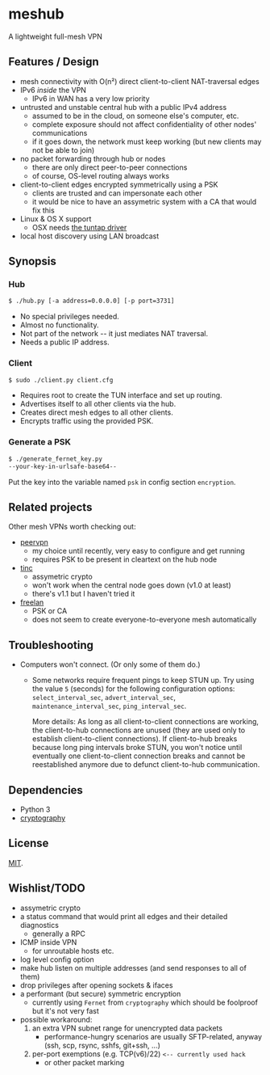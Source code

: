 # meshub

A lightweight full-mesh VPN

## Features / Design

* mesh connectivity with O(n²) direct client-to-client NAT-traversal edges
* IPv6 *inside* the VPN
	* IPv6 in WAN has a very low priority
* untrusted and unstable central hub with a public IPv4 address
	* assumed to be in the cloud, on someone else's computer, etc.
	* complete exposure should not affect confidentiality of other nodes' communications
	* if it goes down, the network must keep working (but new clients may not be able to join)
* no packet forwarding through hub or nodes
	* there are only direct peer-to-peer connections
	* of course, OS-level routing always works
* client-to-client edges encrypted symmetrically using a PSK
	* clients are trusted and can impersonate each other
    * it would be nice to have an assymetric system with a CA that would fix this
* Linux & OS X support
	* OSX needs [the tuntap driver](http://tuntaposx.sourceforge.net/)
* local host discovery using LAN broadcast

## Synopsis

### Hub

```bash
$ ./hub.py [-a address=0.0.0.0] [-p port=3731]
```

* No special privileges needed.
* Almost no functionality.
* Not part of the network -- it just mediates NAT traversal.
* Needs a public IP address.

### Client

```bash
$ sudo ./client.py client.cfg
```

* Requires root to create the TUN interface and set up routing.
* Advertises itself to all other clients via the hub.
* Creates direct mesh edges to all other clients.
* Encrypts traffic using the provided PSK.

### Generate a PSK

```bash
$ ./generate_fernet_key.py
--your-key-in-urlsafe-base64--
```

Put the key into the variable named `psk` in config section `encryption`.

## Related projects

Other mesh VPNs worth checking out:
* [peervpn](https://peervpn.net/)
	* my choice until recently, very easy to configure and get running
	* requires PSK to be present in cleartext on the hub node
* [tinc](https://tinc-vpn.org/)
	* assymetric crypto
	* won't work when the central node goes down (v1.0 at least)
	* there's v1.1 but I haven't tried it
* [freelan](https://freelan.org/)
	* PSK or CA
	* does not seem to create everyone-to-everyone mesh automatically

## Troubleshooting

* Computers won't connect. (Or only some of them do.)
	* Some networks require frequent pings to keep STUN up.
	  Try using the value `5` (seconds) for the following configuration options:
	  `select_interval_sec`, `advert_interval_sec`, `maintenance_interval_sec`,
	  `ping_interval_sec`.

	  More details: As long as all client-to-client connections are working,
	  the client-to-hub connections are unused (they are used only to establish
	  client-to-client connections). If client-to-hub breaks because
	  long ping intervals broke STUN, you won't notice until eventually one
	  client-to-client connection breaks and cannot be reestablished anymore
	  due to defunct client-to-hub communication.

## Dependencies

* Python 3
* [cryptography](https://pypi.python.org/pypi/cryptography)

## License

[MIT](https://github.com/ziman/meshub/blob/master/LICENSE).

## Wishlist/TODO

* assymetric crypto
* a status command that would print all edges and their detailed diagnostics
    * generally a RPC
* ICMP inside VPN
    * for unroutable hosts etc.
* log level config option
* make hub listen on multiple addresses (and send responses to all of them)
* drop privileges after opening sockets & ifaces
* a performant (but secure) symmetric encryption
    * currently using `Fernet` from `cryptography` which should be foolproof but it's not very fast
* possible workaround:
	1. an extra VPN subnet range for unencrypted data packets
		* performance-hungry scenarios are usually SFTP-related, anyway (ssh, scp, rsync, sshfs, git+ssh, ...)
	2. per-port exemptions (e.g. TCP(v6)/22) `<-- currently used hack`
		* or other packet marking
